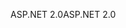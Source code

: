 <span data-ttu-id="297e1-101">ASP.NET 2.0</span><span class="sxs-lookup"><span data-stu-id="297e1-101">ASP.NET 2.0</span></span>